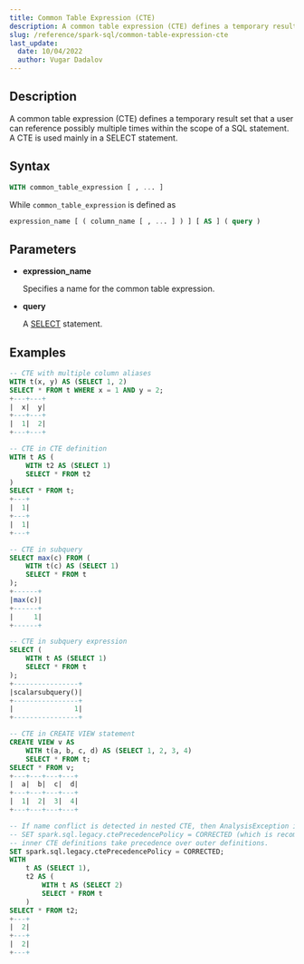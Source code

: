 ```yaml
---
title: Common Table Expression (CTE)
description: A common table expression (CTE) defines a temporary result set that a user can reference possibly multiple times within the scope of a SQL statement
slug: /reference/spark-sql/common-table-expression-cte
last_update:
  date: 10/04/2022
  author: Vugar Dadalov
---
```


## Description

A common table expression (CTE) defines a temporary result set that a user can reference possibly multiple times within the scope of a SQL statement. A CTE is used mainly in a SELECT statement.

## Syntax

```sql
WITH common_table_expression [ , ... ]
```

While `common_table_expression` is defined as

```sql
expression_name [ ( column_name [ , ... ] ) ] [ AS ] ( query )
```

## Parameters

- **expression_name**

  Specifies a name for the common table expression.

- **query**

  A <a href="./select">SELECT</a> statement.

## Examples

```sql
-- CTE with multiple column aliases
WITH t(x, y) AS (SELECT 1, 2)
SELECT * FROM t WHERE x = 1 AND y = 2;
+---+---+
|  x|  y|
+---+---+
|  1|  2|
+---+---+

-- CTE in CTE definition
WITH t AS (
    WITH t2 AS (SELECT 1)
    SELECT * FROM t2
)
SELECT * FROM t;
+---+
|  1|
+---+
|  1|
+---+

-- CTE in subquery
SELECT max(c) FROM (
    WITH t(c) AS (SELECT 1)
    SELECT * FROM t
);
+------+
|max(c)|
+------+
|     1|
+------+

-- CTE in subquery expression
SELECT (
    WITH t AS (SELECT 1)
    SELECT * FROM t
);
+----------------+
|scalarsubquery()|
+----------------+
|               1|
+----------------+

-- CTE in CREATE VIEW statement
CREATE VIEW v AS
    WITH t(a, b, c, d) AS (SELECT 1, 2, 3, 4)
    SELECT * FROM t;
SELECT * FROM v;
+---+---+---+---+
|  a|  b|  c|  d|
+---+---+---+---+
|  1|  2|  3|  4|
+---+---+---+---+

-- If name conflict is detected in nested CTE, then AnalysisException is thrown by default.
-- SET spark.sql.legacy.ctePrecedencePolicy = CORRECTED (which is recommended),
-- inner CTE definitions take precedence over outer definitions.
SET spark.sql.legacy.ctePrecedencePolicy = CORRECTED;
WITH
    t AS (SELECT 1),
    t2 AS (
        WITH t AS (SELECT 2)
        SELECT * FROM t
    )
SELECT * FROM t2;
+---+
|  2|
+---+
|  2|
+---+
```
